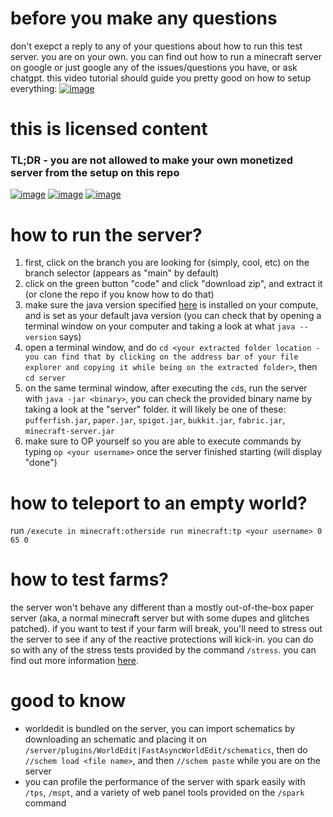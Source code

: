 # before you make any questions
don't exepct a reply to any of your questions about how to run this test server. you are on your own. you can find out how to run a minecraft server on google or just google any of the issues/questions you have, or ask chatgpt. this video tutorial should guide you pretty good on how to setup everything:
[![image](https://github.com/user-attachments/assets/a363c04c-9e26-4a41-9d48-0e1c745ce69b)](https://youtu.be/di6s3Q7b_vg)

# this is licensed content
### TL;DR - you are not allowed to make your own monetized server from the setup on this repo
[![image](https://mirrors.creativecommons.org/presskit/icons/cc.svg)](https://mirrors.creativecommons.org/presskit/icons/cc.svg)
[![image](https://mirrors.creativecommons.org/presskit/icons/cc.svg)](https://mirrors.creativecommons.org/presskit/icons/by.svg)
[![image](https://mirrors.creativecommons.org/presskit/icons/nc.svg)](https://mirrors.creativecommons.org/presskit/icons/nc.svg)

# how to run the server?
1. first, click on the branch you are looking for (simply, cool, etc) on the branch selector (appears as "main" by default)
2. click on the green button "code" and click "download zip", and extract it (or clone the repo if you know how to do that)
3. make sure the java version specified [here](https://docs.papermc.io/paper/getting-started) is installed on your compute, and is set as your default java version (you can check that by opening a terminal window on your computer and taking a look at what ``java --version`` says)
4. open a terminal window, and do ``cd <your extracted folder location - you can find that by clicking on the address bar of your file explorer and copying it while being on the extracted folder>``, then ``cd server``
5. on the same terminal window, after executing the ``cd``s, run the server with ``java -jar <binary>``, you can check the provided binary name by taking a look at the "server" folder. it will likely be one of these: ``pufferfish.jar``, ``paper.jar``, ``spigot.jar``, ``bukkit.jar``, ``fabric.jar``, ``minecraft-server.jar``
6. make sure to OP yourself so you are able to execute commands by typing ``op <your username>`` once the server finished starting (will display "done")

# how to teleport to an empty world?
run ``/execute in minecraft:otherside run minecraft:tp <your username> 0 65 0``

# how to test farms?
the server won't behave any different than a mostly out-of-the-box paper server (aka, a normal minecraft server but with some dupes and glitches patched). if you want to test if your farm will break, you'll need to stress out the server to see if any of the reactive protections will kick-in. you can do so with any of the stress tests provided by the command ``/stress``. you can find out more information [here](https://www.spigotmc.org/resources/stress.79374/).

# good to know
- worldedit is bundled on the server, you can import schematics by downloading an schematic and placing it on ``/server/plugins/WorldEdit|FastAsyncWorldEdit/schematics``, then do ``//schem load <file name>``, and then ``//schem paste`` while you are on the server
- you can profile the performance of the server with spark easily with ``/tps``, ``/mspt``, and a variety of web panel tools provided on the ``/spark`` command
